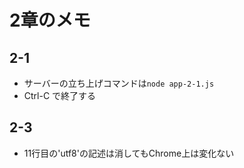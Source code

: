 # 2章のメモ
## 2-1
- サーバーの立ち上げコマンドは`node app-2-1.js`
- Ctrl-C で終了する

## 2-3
- 11行目の'utf8'の記述は消してもChrome上は変化ない

